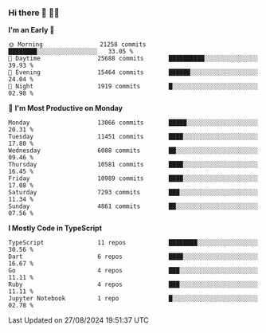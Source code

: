 ### Hi there 👋 🧑‍💻



<!--START_SECTION:waka-->
**I'm an Early 🐤** 

```text
🌞 Morning                21258 commits       ████████░░░░░░░░░░░░░░░░░   33.05 % 
🌆 Daytime                25688 commits       ██████████░░░░░░░░░░░░░░░   39.93 % 
🌃 Evening                15464 commits       ██████░░░░░░░░░░░░░░░░░░░   24.04 % 
🌙 Night                  1919 commits        █░░░░░░░░░░░░░░░░░░░░░░░░   02.98 % 
```
📅 **I'm Most Productive on Monday** 

```text
Monday                   13066 commits       █████░░░░░░░░░░░░░░░░░░░░   20.31 % 
Tuesday                  11451 commits       ████░░░░░░░░░░░░░░░░░░░░░   17.80 % 
Wednesday                6088 commits        ██░░░░░░░░░░░░░░░░░░░░░░░   09.46 % 
Thursday                 10581 commits       ████░░░░░░░░░░░░░░░░░░░░░   16.45 % 
Friday                   10989 commits       ████░░░░░░░░░░░░░░░░░░░░░   17.08 % 
Saturday                 7293 commits        ███░░░░░░░░░░░░░░░░░░░░░░   11.34 % 
Sunday                   4861 commits        ██░░░░░░░░░░░░░░░░░░░░░░░   07.56 % 
```


**I Mostly Code in TypeScript** 

```text
TypeScript               11 repos            ████████░░░░░░░░░░░░░░░░░   30.56 % 
Dart                     6 repos             ████░░░░░░░░░░░░░░░░░░░░░   16.67 % 
Go                       4 repos             ███░░░░░░░░░░░░░░░░░░░░░░   11.11 % 
Ruby                     4 repos             ███░░░░░░░░░░░░░░░░░░░░░░   11.11 % 
Jupyter Notebook         1 repo              █░░░░░░░░░░░░░░░░░░░░░░░░   02.78 % 
```




 Last Updated on 27/08/2024 19:51:37 UTC
<!--END_SECTION:waka-->


